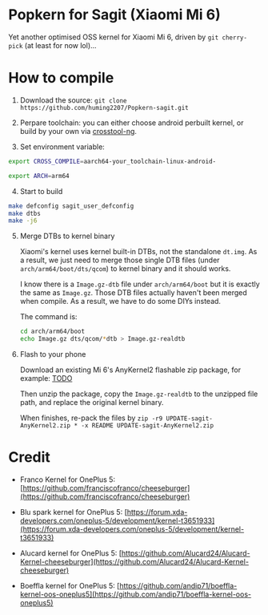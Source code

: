 # Popkern for Sagit (Xiaomi Mi 6)

Yet another optimised OSS kernel for Xiaomi Mi 6, driven by `git cherry-pick` (at least for now lol)...

# How to compile 

1. Download the source: `git clone https://github.com/huming2207/Popkern-sagit.git`

2. Perpare toolchain: you can either choose android perbuilt kernel, or build by your own via [crosstool-ng](https://github.com/crosstool-ng/crosstool-ng).

3. Set environment variable: 

```bash
export CROSS_COMPILE=aarch64-your_toolchain-linux-android-

export ARCH=arm64
```

4. Start to build

```bash
make defconfig sagit_user_defconfig
make dtbs
make -j6
```

5. Merge DTBs to kernel binary

    Xiaomi's kernel uses kernel built-in DTBs, not the standalone `dt.img`. As a result, we just need to merge those single DTB files (under `arch/arm64/boot/dts/qcom`) to kernel binary and it should works.

    I know there is a `Image.gz-dtb` file under `arch/arm64/boot` but it is exactly the same as `Image.gz`. Those DTB files actually haven't been merged when compile. As a result, we have to do some DIYs instead.

    The command is:

    ```bash
    cd arch/arm64/boot
    echo Image.gz dts/qcom/*dtb > Image.gz-realdtb
    ```

6. Flash to your phone

    Download an existing Mi 6's AnyKernel2 flashable zip package, for example: [TODO](127.0.0.1)

    Then unzip the package, copy the `Image.gz-realdtb` to the unzipped file path, and replace the original kernel binary.

    When finishes, re-pack the files by `zip -r9 UPDATE-sagit-AnyKernel2.zip * -x README UPDATE-sagit-AnyKernel2.zip`


# Credit 

- Franco Kernel for OnePlus 5: [https://github.com/franciscofranco/cheeseburger](https://github.com/franciscofranco/cheeseburger)

- Blu spark kernel for OnePlus 5: [https://forum.xda-developers.com/oneplus-5/development/kernel-t3651933](https://forum.xda-developers.com/oneplus-5/development/kernel-t3651933)

- Alucard kernel for OnePlus 5: [https://github.com/Alucard24/Alucard-Kernel-cheeseburger](https://github.com/Alucard24/Alucard-Kernel-cheeseburger)

- Boeffla kernel for OnePlus 5: [https://github.com/andip71/boeffla-kernel-oos-oneplus5](https://github.com/andip71/boeffla-kernel-oos-oneplus5)
